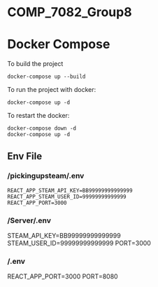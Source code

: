 # COMP_7082_Group8

# Docker Compose

To build the project
```
docker-compose up --build
```

To run the project with docker:
```
docker-compose up -d
```

To restart the docker:
```
docker-compose down -d
docker-compose up -d
```

## Env File
### /pickingupsteam/.env

```
REACT_APP_STEAM_API_KEY=BB99999999999999
REACT_APP_STEAM_USER_ID=99999999999999
REACT_APP_PORT=3000

```

### /Server/.env

STEAM_API_KEY=BB99999999999999
STEAM_USER_ID=99999999999999
PORT=3000

### /.env

REACT_APP_PORT=3000
PORT=8080
